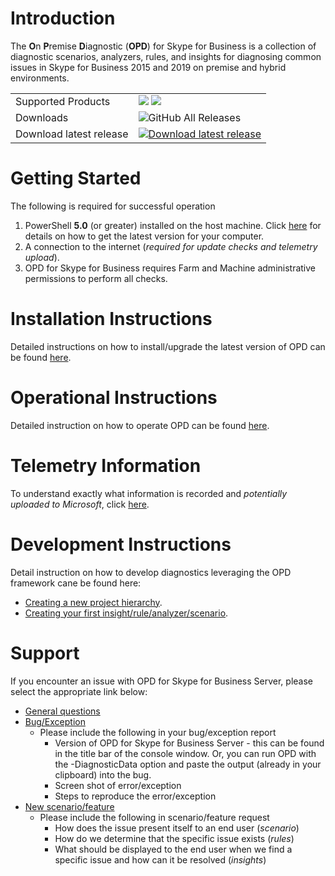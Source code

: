 # Introduction 

The **O**n **P**remise **D**iagnostic (**OPD**) for Skype for Business is a collection of diagnostic scenarios, analyzers, rules, and insights for diagnosing common issues in Skype for Business 2015 and 2019 on premise and hybrid environments. 

<table>
    <td> Supported Products </td>
    <td>
      <img src="https://img.shields.io/static/v1?label=Skype%20for%20Business&message=2015&color=%231777D6&style=plastic" /> <img src="https://img.shields.io/static/v1?label=Skype%20for%20Business&message=2019&color=%231777D6&style=plastic" />
    </td>
</tr>
  <tr>
    <td>Downloads </td>
    <td>
      <img alt="GitHub All Releases" src="https://img.shields.io/github/downloads/onpremdiag/sfbserver/total?color=green&label=Total%20Downloads&style=plastic" /> <br>
    </td>
  </tr>
  <tr>
    <td> Download latest release </td>
    <td> 
        <a href="https://github.com/onpremdiag/SfBServer/releases/download/1.6.2110.01001/1.6.2110.01001.zip">
            <img alt="Download latest release" src="https://img.shields.io/github/v/release/onpremdiag/sfbserver?label=latest%20version&style=plastic" /> <br>
        </a>
    </td>
  </tr>
</table>

# Getting Started
The following is required for successful operation
1.	PowerShell **5.0** (or greater) installed on the host machine. Click [here](https://github.com/powershell/powershell) for details
on how to get the latest version for your computer.  
2.	A connection to the internet (*required for update checks and telemetry upload*).
3.	OPD for Skype for Business requires Farm and Machine administrative permissions to perform all checks.

# Installation Instructions
Detailed instructions on how to install/upgrade the latest version of OPD can be found [here](https://github.com/onpremdiag/SfBServer/blob/master/docs/Installation.md).

# Operational Instructions
Detailed instruction on how to operate OPD can be found [here](https://github.com/onpremdiag/SfBServer/blob/master/docs/HowToUse.md).

# Telemetry Information
To understand exactly what information is recorded and *potentially uploaded to Microsoft*, click [here](https://github.com/onpremdiag/SfBServer/blob/master/docs/TelemetryData.md).

# Development Instructions
Detail instruction on how to develop diagnostics leveraging the OPD framework cane be
found here:

- [Creating a new project hierarchy](https://github.com/onpremdiag/SfBServer/blob/master/docs/NewProduct.md).
- [Creating your first insight/rule/analyzer/scenario](https://github.com/onpremdiag/SfBServer/blob/master/docs/DevelopmentReadme.md).

# Support
If you encounter an issue with OPD for Skype for Business Server, please select the appropriate link below:
- <a href="mailto:pop-sfbsupport@microsoft.com?subject=[OPD QUESTION] General Questions">General questions</a>
- <a href="mailto:pop-sfbsupport@microsoft.com?subject=[OPD BUG] Encountered an exception/bug during use">Bug/Exception</a>
  - Please include the following in your bug/exception report
    - Version of OPD for Skype for Business Server - this can be found in the title bar of the console window. Or, you can run OPD with the -DiagnosticData option and paste the output (already in your clipboard) into the bug.
    - Screen shot of error/exception
    - Steps to reproduce the error/exception
- <a href="mailto:pop-sfbsupport@microsoft.com?subject=[OPD REQUEST] New Scenario">New scenario/feature</a>
  - Please include the following in scenario/feature request
    - How does the issue present itself to an end user (*scenario*)
    - How do we determine that the specific issue exists (*rules*)
    - What should be displayed to the end user when we find a specific issue and how can it be resolved (*insights*)

